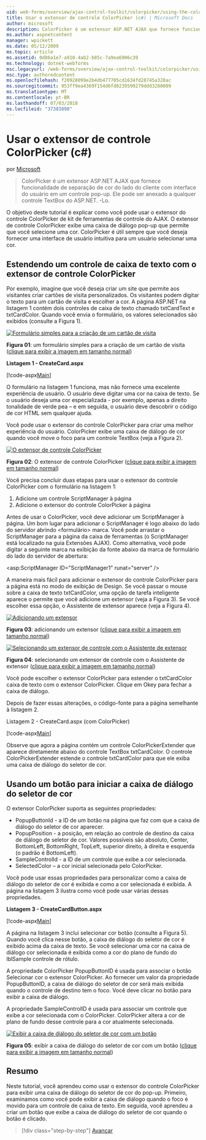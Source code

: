 ```yaml
---
uid: web-forms/overview/ajax-control-toolkit/colorpicker/using-the-colorpicker-control-extender-cs
title: Usar o extensor de controle ColorPicker (c#) | Microsoft Docs
author: microsoft
description: ColorPicker é um extensor ASP.NET AJAX que fornece funcionalidade de separação de cor do lado do cliente com interface do usuário em um controle pop-up. Ele pode ser anexado a qualquer ASP.NET...
ms.author: aspnetcontent
manager: wpickett
ms.date: 05/12/2009
ms.topic: article
ms.assetid: 0d86a1e7-a910-4ab2-b85c-7a9ea6906c39
ms.technology: dotnet-webforms
msc.legacyurl: /web-forms/overview/ajax-control-toolkit/colorpicker/using-the-colorpicker-control-extender-cs
msc.type: authoredcontent
ms.openlocfilehash: f20928099e2b4db477705cd1634fd28745a328ac
ms.sourcegitcommit: 953ff9ea4369f154d6fd0239599279ddd3280009
ms.translationtype: MT
ms.contentlocale: pt-BR
ms.lasthandoff: 07/03/2018
ms.locfileid: "37383898"
---
```

<a name="using-the-colorpicker-control-extender-c"></a>Usar o extensor de controle ColorPicker (c#)
====================
por [Microsoft](https://github.com/microsoft)

> ColorPicker é um extensor ASP.NET AJAX que fornece funcionalidade de separação de cor do lado do cliente com interface do usuário em um controle pop-up. Ele pode ser anexado a qualquer controle TextBox do ASP.NET. -Lo.


O objetivo deste tutorial é explicar como você pode usar o extensor do controle ColorPicker de kit de ferramentas de controle do AJAX. O extensor de controle ColorPicker exibe uma caixa de diálogo pop-up que permite que você selecione uma cor. ColorPicker é útil sempre que você deseja fornecer uma interface de usuário intuitiva para um usuário selecionar uma cor.

## <a name="extending-a-textbox-control-with-the-colorpicker-control-extender"></a>Estendendo um controle de caixa de texto com o extensor de controle ColorPicker

Por exemplo, imagine que você deseja criar um site que permite aos visitantes criar cartões de visita personalizados. Os visitantes podem digitar o texto para um cartão de visita e escolher a cor. A página ASP.NET na listagem 1 contém dois controles de caixa de texto chamado txtCardText e txtCardColor. Quando você envia o formulário, os valores selecionados são exibidos (consulte a Figura 1).


[![Formulário simples para a criação de um cartão de visita](using-the-colorpicker-control-extender-cs/_static/image1.jpg)](using-the-colorpicker-control-extender-cs/_static/image1.png)

**Figura 01**: um formulário simples para a criação de um cartão de visita ([clique para exibir a imagem em tamanho normal](using-the-colorpicker-control-extender-cs/_static/image2.png))


**Listagem 1 - CreateCard.aspx**

[!code-aspx[Main](using-the-colorpicker-control-extender-cs/samples/sample1.aspx)]

O formulário na listagem 1 funciona, mas não fornece uma excelente experiência de usuário. O usuário deve digitar uma cor na caixa de texto. Se o usuário deseja uma cor especializada - por exemplo, apenas a direito tonalidade de verde pea – e em seguida, o usuário deve descobrir o código de cor HTML sem qualquer ajuda.

Você pode usar o extensor do controle ColorPicker para criar uma melhor experiência do usuário. ColorPicker exibe uma caixa de diálogo de cor quando você move o foco para um controle TextBox (veja a Figura 2).


[![O extensor de controle ColorPicker](using-the-colorpicker-control-extender-cs/_static/image2.jpg)](using-the-colorpicker-control-extender-cs/_static/image3.png)

**Figura 02**: O extensor de controle ColorPicker ([clique para exibir a imagem em tamanho normal](using-the-colorpicker-control-extender-cs/_static/image4.png))


Você precisa concluir duas etapas para usar o extensor do controle ColorPicker com o formulário na listagem 1:

1. Adicione um controle ScriptManager à página
2. Adicione o extensor do controle ColorPicker à página

Antes de usar o ColorPicker, você deve adicionar um ScriptManager à página. Um bom lugar para adicionar o ScriptManager é logo abaixo do lado do servidor abrindo &lt;formulário&gt; marca. Você pode arrastar o ScriptManager para a página da caixa de ferramentas (o ScriptManager está localizado na guia Extensões AJAX). Como alternativa, você pode digitar a seguinte marca na exibição da fonte abaixo da marca de formulário do lado do servidor de abertura:

&lt;asp:ScriptManager ID="ScriptManager1" runat="server" /&gt;

A maneira mais fácil para adicionar o extensor do controle ColorPicker para a página está no modo de exibição de Design. Se você passar o mouse sobre a caixa de texto txtCardColor, uma opção de tarefa inteligente aparece o permite que você adicione um extensor (veja a Figura 3). Se você escolher essa opção, o Assistente de extensor aparece (veja a Figura 4).


[![Adicionando um extensor](using-the-colorpicker-control-extender-cs/_static/image3.jpg)](using-the-colorpicker-control-extender-cs/_static/image5.png)

**Figura 03**: adicionando um extensor ([clique para exibir a imagem em tamanho normal](using-the-colorpicker-control-extender-cs/_static/image6.png))


[![Selecionando um extensor de controle com o Assistente de extensor](using-the-colorpicker-control-extender-cs/_static/image4.jpg)](using-the-colorpicker-control-extender-cs/_static/image7.png)

**Figura 04**: selecionando um extensor de controle com o Assistente de extensor ([clique para exibir a imagem em tamanho normal](using-the-colorpicker-control-extender-cs/_static/image8.png))


Você pode escolher o extensor ColorPicker para estender o txtCardColor caixa de texto com o extensor ColorPicker. Clique em Okey para fechar a caixa de diálogo.

Depois de fazer essas alterações, o código-fonte para a página semelhante à listagem 2.

Listagem 2 - CreateCard.aspx (com ColorPicker)

[!code-aspx[Main](using-the-colorpicker-control-extender-cs/samples/sample2.aspx)]

Observe que agora a página contém um controle ColorPickerExtender que aparece diretamente abaixo do controle TextBox txtCardColor. O controle ColorPickerExtender estende o controle txtCardColor para que ele exiba uma caixa de diálogo do seletor de cor.

## <a name="using-a-button-to-launch-the-color-picker-dialog"></a>Usando um botão para iniciar a caixa de diálogo do seletor de cor

O extensor ColorPicker suporta as seguintes propriedades:

- PopupButtonId - a ID de um botão na página que faz com que a caixa de diálogo do seletor de cor aparecer.
- PopupPosition - a posição, em relação ao controle de destino da caixa de diálogo de seletor de cor. Valores possíveis são absoluto, Center, BottomLeft, BottomRight, TopLeft, superior direito, à direita e esquerda (o padrão é BottomLeft).
- SampleControlId - a ID de um controle que exibe a cor selecionada.
- SelectedColor – a cor inicial selecionada pelo ColorPicker.

Você pode usar essas propriedades para personalizar como a caixa de diálogo do seletor de cor é exibida e como a cor selecionada é exibida. A página na listagem 3 ilustra como você pode usar várias dessas propriedades.

**Listagem 3 - CreateCardButton.aspx**

[!code-aspx[Main](using-the-colorpicker-control-extender-cs/samples/sample3.aspx)]

A página na listagem 3 inclui selecionar cor botão (consulte a Figura 5). Quando você clica nesse botão, a caixa de diálogo do seletor de cor é exibido acima da caixa de texto. Se você selecionar uma cor na caixa de diálogo cor selecionada é exibida como a cor do plano de fundo do lblSample controle de rótulo.

A propriedade ColorPicker PopupButtonID é usada para associar o botão Selecionar cor o extensor ColorPicker. Ao fornecer um valor da propriedade PopupButtonID, a caixa de diálogo do seletor de cor será mais exibida quando o controle de destino tem o foco. Você deve clicar no botão para exibir a caixa de diálogo.

A propriedade SampleControlID é usada para associar um controle que exibe a cor selecionada com o ColorPicker. ColorPicker altera a cor de plano de fundo desse controle para a cor atualmente selecionada.


[![Exibir a caixa de diálogo do seletor de cor com um botão](using-the-colorpicker-control-extender-cs/_static/image5.jpg)](using-the-colorpicker-control-extender-cs/_static/image9.png)

**Figura 05**: exibir a caixa de diálogo do seletor de cor com um botão ([clique para exibir a imagem em tamanho normal](using-the-colorpicker-control-extender-cs/_static/image10.png))


## <a name="summary"></a>Resumo

Neste tutorial, você aprendeu como usar o extensor do controle ColorPicker para exibir uma caixa de diálogo do seletor de cor do pop-up. Primeiro, examinamos como você pode exibir a caixa de diálogo quando o foco é movido para um controle de caixa de texto. Em seguida, você aprendeu a criar um botão que exibe a caixa de diálogo do seletor de cor quando o botão é clicado.

> [!div class="step-by-step"]
> [Avançar](using-the-colorpicker-control-extender-vb.md)
